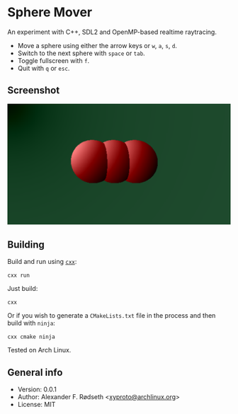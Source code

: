 # Sphere Mover

An experiment with C++, SDL2 and OpenMP-based realtime raytracing.

* Move a sphere using either the arrow keys or `w`, `a`, `s`, `d`.
* Switch to the next sphere with `space` or `tab`.
* Toggle fullscreen with `f`.
* Quit with `q` or `esc`.

## Screenshot

![screenshot](img/screenshot.png)

## Building

Build and run using [`cxx`](https://github.com/xyproto/cxx):

    cxx run

Just build:

    cxx

Or if you wish to generate a `CMakeLists.txt` file in the process and then build with `ninja`:

    cxx cmake ninja

Tested on Arch Linux.

## General info

* Version: 0.0.1
* Author: Alexander F. Rødseth &lt;xyproto@archlinux.org&gt;
* License: MIT
